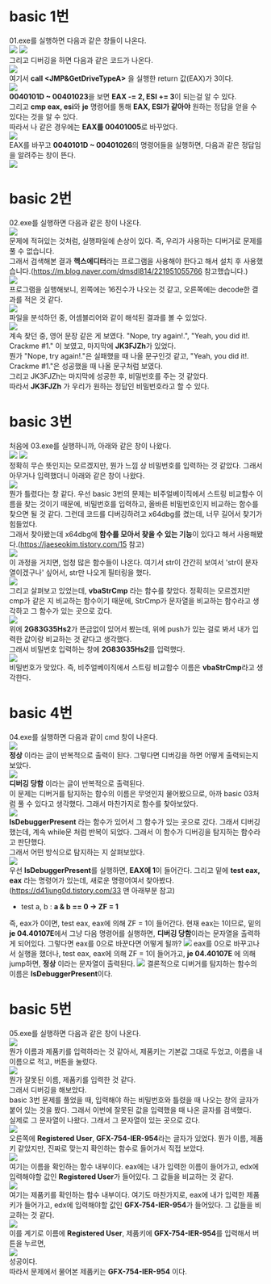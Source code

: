 # basic 1번 #
01.exe를 실행하면 다음과 같은 창들이 나온다.   
<img src="./basic 01/1-1.jpg"> <img src="./basic 01/1-2.jpg">   
그리고 디버깅을 하면 다음과 같은 코드가 나온다.   
<img src="./basic 01/1-3.jpg">   
여기서 **call <JMP&GetDriveTypeA>** 을 실행한 return 값(EAX)가 3이다.   
<img src="./basic 01/1-4.jpg">   
**0040101D ~ 00401023**을 보면 **EAX -= 2, ESI += 3**이 되는걸 알 수 있다.   
그리고 **cmp eax, esi**와 **je** 명령어를 통해 **EAX, ESI가 같아야** 원하는 정답을 얻을 수 있다는 것을 알 수 있다.   
따라서 나 같은 경우에는 **EAX를 00401005**로 바꾸었다.   
<img src="./basic 01/1-5.jpg">   
EAX를 바꾸고 **0040101D ~ 00401026**의 명령어들을 실행하면, 다음과 같은 정답임을 알려주는 창이 뜬다.   
<img src="./basic 01/1-6.jpg">   

# basic 2번 #
02.exe를 실행하면 다음과 같은 창이 나온다.  
<img src="./basic 02/2-1.jpg">   
문제에 적혀있는 것처럼, 실행파일에 손상이 있다. 즉, 우리가 사용하는 디버거로 문제를 풀 수 없습니다.   
그래서 검색해본 결과 **헥스에디터**라는 프로그램을 사용해야 한다고 해서 설치 후 사용했습니다.(https://m.blog.naver.com/dmsdl814/221951055766 참고했습니다.)  
<img src="./basic 02/2-2.jpg">   
프로그램을 실행해보니, 왼쪽에는 16진수가 나오는 것 같고, 오른쪽에는 decode한 결과를 적은 것 같다.  
<img src="./basic 02/2-3.jpg">  
파일을 분석하던 중, 어셈블리어와 같이 해석된 결과를 볼 수 있었다.  
<img src="./basic 02/2-4.jpg">  
계속 찾던 중, 영어 문장 같은 게 보였다. "Nope, try again!.", "Yeah, you did it!. Crackme #1." 이 보였고, 마지막에 **JK3FJZh**가 있었다.  
뭔가 "Nope, try again!."은 실패했을 때 나올 문구인것 같고, "Yeah, you did it!. Crackme #1."은 성공했을 때 나올 문구처럼 보였다.  
그리고 JK3FJZh는 마지막에 성공한 후, 비밀번호를 주는 것 같았다.  
따라서 **JK3FJZh** 가 우리가 원하는 정답인 비밀번호라고 할 수 있다.  

# basic 3번 #
처음에 03.exe를 실행하니까, 아래와 같은 창이 나왔다.  
<img src="./basic 03/3-1.jpg"> <img src="./basic 03/3-2.jpg">  
정확히 무슨 뜻인지는 모르겠지만, 뭔가 느낌 상 비밀번호를 입력하는 것 같았다. 그래서 아무거나 입력했더니 아래와 같은 창이 나왔다.  
<img src="./basic 03/3-3.jpg">  
뭔가 틀렸다는 창 같다. 우선 basic 3번의 문제는 비주얼베이직에서 스트링 비교함수 이름을 찾는 것이기 때문에, 비밀번호를 입력하고, 올바른 비밀번호인지 비교하는 함수를 찾으면 될 것 같다. 그런데 코드를 디버깅하려고 x64dbg를 켰는데, 너무 길어서 찾기가 힘들었다.  
그래서 찾아봤는데 x64dbg에 **함수를 모아서 찾을 수 있는 기능**이 있다고 해서 사용해봤다.(https://jaeseokim.tistory.com/15 참고)  
<img src="./basic 03/3-4.jpg">  
이 과정을 거치면, 엄청 많은 함수들이 나온다. 여기서 str이 간간히 보여서 'str이 문자열이겠구나' 싶어서, str만 나오게 필터링을 했다.  
<img src="./basic 03/3-5.jpg">  
그리고 살펴보고 있었는데, **vbaStrCmp** 라는 함수를 찾았다. 정확히는 모르겠지만 cmp가 같은 지 비교하는 함수이기 때문에, StrCmp가 문자열을 비교하는 함수라고 생각하고 그 함수가 있는 곳으로 갔다.  
<img src="./basic 03/3-6.jpg">  
위에 **2G83G35Hs2**가 뜬금없이 있어서 봤는데, 위에 push가 있는 걸로 봐서 내가 입력한 값이랑 비교하는 것 같다고 생각했다.  
그래서 비밀번호 입력하는 창에 **2G83G35Hs2**를 입력했다.  
<img src="./basic 03/3-7.jpg">  
비밀번호가 맞았다. 즉, 비주얼베이직에서 스트링 비교함수 이름은 **vbaStrCmp**라고 생각한다.  

# basic 4번 #
04.exe를 실행하면 다음과 같이 cmd 창이 나온다.  
<img src="./basic 04/4-1.jpg">  
**정상** 이라는 글이 반복적으로 출력이 된다. 그렇다면 디버깅을 하면 어떻게 출력되는지 보았다.  
<img src="./basic 04/4-4.jpg">  
**디버깅 당함** 이라는 글이 반복적으로 출력된다.   
이 문제는 디버거를 탐지하는 함수의 이름은 무엇인지 물어봤으므로, 아까 basic 03처럼 풀 수 있다고 생각했다. 그래서 마찬가지로 함수를 찾아보았다.  
<img src="./basic 04/4-2.jpg">  
**IsDebuggerPresent** 라는 함수가 있어서 그 함수가 있는 곳으로 갔다.  그래서 디버깅했는데, 계속 while문 처럼 반복이 되었다. 그래서 이 함수가 디버깅을 탐지하는 함수라고 판단했다.  
그래서 어떤 방식으로 탐지하는 지 살펴보았다.  
<img src="./basic 04/4-3.jpg">  
우선 **IsDebuggerPresent**를 실행하면, **EAX에 1**이 들어간다. 그리고 밑에 **test eax, eax** 라는 명령어가 있는데, 새로운 명령어여서 찾아봤다.(https://d41jung0d.tistory.com/33 맨 아래부분 참고)  
* test a, b : **a & b == 0 -> ZF = 1**
  
즉, eax가 0이면, test eax, eax에 의해 ZF = 1이 들어간다. 현재 eax는 1이므로, 밑의 **je 04.40107E**에서 그냥 다음 명령어를 실행하면, **디버깅 당함**이라는 문자열을 출력하게 되어있다.
그렇다면 eax를 0으로 바꾼다면 어떻게 될까?
<img src="./basic 04/4-5.jpg">
eax를 0으로 바꾸고나서 실행을 했더나, test eax, eax에 의해 ZF = 1이 들어가고, **je 04.40107E** 에 의해 jump하면, **정상** 이라는 문자열이 출력된다.
<img src="./basic 04/4-6.jpg">
결론적으로 디버거를 탐지하는 함수의 이름은 **IsDebuggerPresent**이다.  

# basic 5번 #
05.exe를 실행하면 다음과 같은 창이 나온다.  
<img src="./basic 05/5-1.jpg">  
뭔가 이름과 제품키를 입력하라는 것 같아서, 제품키는 기본값 그대로 두었고, 이름을 내 이름으로 적고, 버튼을 눌렀다.  
<img src="./basic 05/5-2.jpg">  
뭔가 잘못된 이름, 제품키를 입력한 것 같다.  
그래서 디버깅을 해보았다.  
basic 3번 문제를 풀었을 때, 입력해야 하는 비밀번호와 틀렸을 때 나오는 창의 글자가 붙어 있는 것을 봤다. 그래서 이번에 잘못된 값을 입력했을 때 나온 글자를 검색했다.  
실제로 그 문자열이 나왔다. 그래서 그 문자열이 있는 곳으로 갔다.  
<img src="./basic 05/5-3.jpg">  
오른쪽에 **Registered User**, **GFX-754-IER-954**라는 글자가 있었다. 뭔가 이름, 제품키 같았지만, 진짜로 맞는지 확인하는 함수로 들어가서 직접 보았다.  
<img src="./basic 05/5-4.jpg">  
여기는 이름을 확인하는 함수 내부이다. eax에는 내가 입력한 이름이 들어가고, edx에 입력해야할 값인 **Registered User**가 들어있다. 그 값들을 비교하는 것 같다.  
<img src="./basic 05/5-5.jpg">  
여기는 제품키를 확인하는 함수 내부이다. 여기도 마찬가지로, eax에 내가 입력한 제품키가 들어가고, edx에 입력해야할 값인 **GFX-754-IER-954**가 들어있다. 그 값들을 비교하는 것 같다.  
<img src="./basic 05/5-6.jpg">  
이를 계기로 이름에 **Registered User**, 제품키에 **GFX-754-IER-954**를 입력해서 버튼을 누르면,  
<img src="./basic 05/5-7.jpg">  
성공이다.  
따라서 문제에서 물어본 제품키는 **GFX-754-IER-954** 이다.

